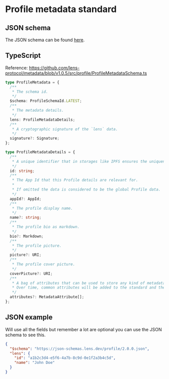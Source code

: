 # Profile metadata standard

## JSON schema

The JSON schema can be found [here](https://github.com/lens-protocol/metadata/blob/v1.0.5/jsonschemas/profile/2.0.0.json).

## TypeScript

Reference: https://github.com/lens-protocol/metadata/blob/v1.0.5/src/profile/ProfileMetadataSchema.ts

```ts
type ProfileMetadata = {
  /**
   * The schema id.
   */
  $schema: ProfileSchemaId.LATEST;
  /**
   * The metadata details.
   */
  lens: ProfileMetadataDetails;
  /**
   * A cryptographic signature of the `lens` data.
   */
  signature?: Signature;
};

type ProfileMetadataDetails = {
  /**
   * A unique identifier that in storages like IPFS ensures the uniqueness of the metadata URI. Use a UUID if unsure.
   */
  id: string;
  /**
   * The App Id that this Profile details are relevant for.
   *
   * If omitted the data is considered to be the global Profile data.
   */
  appId?: AppId;
  /**
   * The profile display name.
   */
  name?: string;
  /**
   * The profile bio as markdown.
   */
  bio?: Markdown;
  /**
   * The profile picture.
   */
  picture?: URI;
  /**
   * The profile cover picture.
   */
  coverPicture?: URI;
  /**
   * A bag of attributes that can be used to store any kind of metadata that is not currently supported by the standard.
   * Over time, common attributes will be added to the standard and their usage as arbitrary attributes will be discouraged.
   */
  attributes?: MetadataAttribute[];
};
```

## JSON example

Will use all the fields but remember a lot are optional you can use the JSON schema to see this.

```json
{
  "$schema": "https://json-schemas.lens.dev/profile/2.0.0.json",
  "lens": {
    "id": "a1b2c3d4-e5f6-4a7b-8c9d-0e1f2a3b4c5d",
    "name": "John Doe"
  }
}
```
